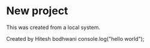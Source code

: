 # New project
This was created from a local system.

Created by Hitesh bodhwani
console.log("hello world");

